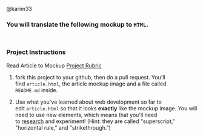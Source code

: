 @karim33
### You will translate the following mockup to `HTML`.

     

### Project Instructions

Read Article to Mockup [Project
Rubric](<https://review.udacity.com/#!/projects/7359899771/rubric>)

1.  fork this project to your github, then do a pull request. You'll
    find `article.html`, the article mockup image and a file called`
    README.md` inside.

2.  Use what you've learned about web development so far to
    edit `article.html` so that it looks **exactly** like the mockup image. You
    will need to use new elements, which means that you'll need
    to [research](<https://developer.mozilla.org/en-US/docs/Web/HTML/Element>) and
    experiment! (Hint: they are called "superscript," "horizontal rule," and
    "strikethrough.")
